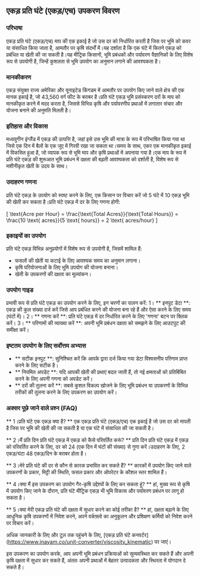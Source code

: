 ## एकड़ प्रति घंटे (एकड़/एच) उपकरण विवरण

### परिभाषा
एकड़ प्रति घंटे (एकड़/एच) माप की एक इकाई है जो उस दर को निर्धारित करती है जिस पर भूमि को कवर या संसाधित किया जाता है, आमतौर पर कृषि संदर्भों में।यह दर्शाता है कि एक घंटे में कितने एकड़ को प्रबंधित या खेती की जा सकती है।यह मीट्रिक किसानों, भूमि प्रबंधकों और पर्यावरण वैज्ञानिकों के लिए विशेष रूप से उपयोगी है, जिन्हें कुशलता से भूमि उपयोग का अनुमान लगाने की आवश्यकता है।

### मानकीकरण
एकड़ संयुक्त राज्य अमेरिका और यूनाइटेड किंगडम में आमतौर पर उपयोग किए जाने वाले क्षेत्र की एक मानक इकाई है, जो 43,560 वर्ग फीट के बराबर है।प्रति घंटे एकड़ भूमि प्रसंस्करण दरों के माप को मानकीकृत करने में मदद करता है, जिससे विभिन्न कृषि और पर्यावरणीय प्रथाओं में लगातार संचार और योजना बनाने की अनुमति मिलती है।

### इतिहास और विकास
मध्ययुगीन इंग्लैंड में एकड़ की उत्पत्ति है, जहां इसे उस भूमि की मात्रा के रूप में परिभाषित किया गया था जिसे एक दिन में बैलों के एक जुए में गिरवी रखा जा सकता था।समय के साथ, एकर एक मानकीकृत इकाई में विकसित हुआ है, जो व्यापक रूप से भूमि माप और कृषि प्रथाओं में अपनाया गया है।एक माप के रूप में प्रति घंटे एकड़ की शुरूआत भूमि प्रबंधन में दक्षता की बढ़ती आवश्यकता को दर्शाती है, विशेष रूप से मशीनीकृत खेती के उदय के साथ।

### उदाहरण गणना
प्रति घंटे एकड़ के उपयोग को स्पष्ट करने के लिए, एक किसान पर विचार करें जो 5 घंटे में 10 एकड़ भूमि की खेती कर सकता है।प्रति घंटे एकड़ में दर के लिए गणना होगी:

\[ \text{Acre per Hour} = \frac{\text{Total Acres}}{\text{Total Hours}} = \frac{10 \text{ acres}}{5 \text{ hours}} = 2 \text{ acres/hour} \]

### इकाइयों का उपयोग
प्रति घंटे एकड़ विभिन्न अनुप्रयोगों में विशेष रूप से उपयोगी है, जिसमें शामिल हैं:
- फसलों की खेती या कटाई के लिए आवश्यक समय का अनुमान लगाना।
- कृषि परियोजनाओं के लिए भूमि उपयोग की योजना बनाना।
- खेती के उपकरणों की दक्षता का मूल्यांकन।

### उपयोग गाइड
प्रभावी रूप से प्रति घंटे एकड़ का उपयोग करने के लिए, इन चरणों का पालन करें:
1। ** इनपुट डेटा **: एकड़ की कुल संख्या दर्ज करें जिसे आप प्रबंधित करने की योजना बना रहे हैं और ऐसा करने के लिए समय (घंटों में)।
2। ** गणना करें **: प्रति घंटे एकड़ में दर निर्धारित करने के लिए 'गणना' बटन पर क्लिक करें।
3। ** परिणामों की व्याख्या करें **: अपनी भूमि प्रबंधन दक्षता को समझने के लिए आउटपुट की समीक्षा करें।

### इष्टतम उपयोग के लिए सर्वोत्तम अभ्यास
- ** सटीक इनपुट **: सुनिश्चित करें कि आपके द्वारा दर्ज किया गया डेटा विश्वसनीय परिणाम प्राप्त करने के लिए सटीक है।
- ** नियमित अपडेट **: यदि आपकी खेती की प्रथाएं बदल जाती हैं, तो नई क्षमताओं को प्रतिबिंबित करने के लिए अपनी गणना को अपडेट करें।
- ** दरों की तुलना करें **: सबसे कुशल विकल्प खोजने के लिए भूमि प्रबंधन या उपकरणों के विभिन्न तरीकों की तुलना करने के लिए उपकरण का उपयोग करें।

### अक्सर पूछे जाने वाले प्रश्न (FAQ)

** 1।प्रति घंटे एक एकड़ क्या है? **
एक एकड़ प्रति घंटे (एकड़/एच) एक इकाई है जो उस दर को मापती है जिस पर भूमि की खेती की जा सकती है या एक घंटे में संसाधित की जा सकती है।

** 2।मैं प्रति दिन प्रति घंटे एकड़ में एकड़ को कैसे परिवर्तित करूं? **
प्रति दिन प्रति घंटे एकड़ में एकड़ को परिवर्तित करने के लिए, दर को 24 (एक दिन में घंटों की संख्या) से गुणा करें।उदाहरण के लिए, 2 एकड़/घंटा 48 एकड़/दिन के बराबर होता है।

** 3।मेरे प्रति घंटे की दर से कौन से कारक प्रभावित कर सकते हैं? **
कारकों में उपयोग किए जाने वाले उपकरणों के प्रकार, मिट्टी की स्थिति, फसल प्रकार और ऑपरेटर के कौशल स्तर शामिल हैं।

** 4।क्या मैं इस उपकरण का उपयोग गैर-कृषि उद्देश्यों के लिए कर सकता हूं? **
हां, मुख्य रूप से कृषि में उपयोग किए जाने के दौरान, प्रति घंटे मीट्रिक एकड़ भी भूमि विकास और पर्यावरण प्रबंधन पर लागू हो सकता है।

** 5।क्या मेरी एकड़ प्रति घंटे की दक्षता में सुधार करने का कोई तरीका है? **
हां, दक्षता बढ़ाने के लिए आधुनिक कृषि उपकरणों में निवेश करने, अपने वर्कफ़्लो का अनुकूलन और प्रशिक्षण कर्मियों को निवेश करने पर विचार करें।

अधिक जानकारी के लिए और टूल तक पहुंचने के लिए, [एकड़ प्रति घंटे कनवर्टर] (https://www.inayam.co/unit-converter/viscosity_kinematic) पर जाएं।

इस उपकरण का उपयोग करके, आप अपनी भूमि प्रबंधन प्रक्रियाओं को सुव्यवस्थित कर सकते हैं और अपनी कृषि दक्षता में सुधार कर सकते हैं, अंततः अपनी प्रथाओं में बेहतर उत्पादकता और स्थिरता में योगदान दे सकते हैं।